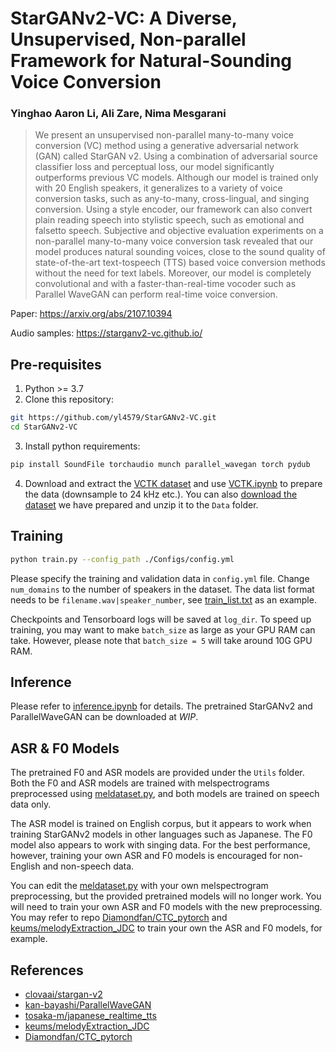 # StarGANv2-VC: A Diverse, Unsupervised, Non-parallel Framework for Natural-Sounding Voice Conversion

### Yinghao Aaron Li, Ali Zare, Nima Mesgarani

> We present an unsupervised non-parallel many-to-many voice conversion (VC) method using a generative adversarial network (GAN) called StarGAN v2. Using a combination of adversarial source classifier loss and perceptual loss, our model significantly outperforms previous VC models. Although our model is trained only with 20 English speakers, it generalizes to a variety of voice conversion tasks, such as any-to-many, cross-lingual, and singing conversion. Using a style encoder, our framework can also convert plain reading speech into stylistic speech, such as emotional and falsetto speech. Subjective and objective evaluation experiments on a non-parallel many-to-many voice conversion task revealed that our model produces natural sounding voices, close to the sound quality of state-of-the-art text-tospeech (TTS) based voice conversion methods without the need for text labels. Moreover, our model is completely convolutional and with a faster-than-real-time vocoder such as Parallel WaveGAN can perform real-time voice conversion.

Paper: https://arxiv.org/abs/2107.10394

Audio samples: https://starganv2-vc.github.io/

## Pre-requisites
1. Python >= 3.7
2. Clone this repository:
```bash
git https://github.com/yl4579/StarGANv2-VC.git
cd StarGANv2-VC
```
3. Install python requirements: 
```bash
pip install SoundFile torchaudio munch parallel_wavegan torch pydub
```
4. Download and extract the [VCTK dataset](https://datashare.ed.ac.uk/handle/10283/3443) 
and use [VCTK.ipynb](https://github.com/yl4579/StarGANv2-VC/blob/main/Data/VCTK.ipynb) to prepare the data (downsample to 24 kHz etc.). You can also [download the dataset](https://drive.google.com/file/d/1t7QQbu4YC_P1mv9puA_KgSomSFDsSzD6/view?usp=sharing) we have prepared and unzip it to the `Data` folder.  

## Training
```bash
python train.py --config_path ./Configs/config.yml
```
Please specify the training and validation data in `config.yml` file. Change `num_domains` to the number of speakers in the dataset. The data list format needs to be `filename.wav|speaker_number`, see [train_list.txt](https://github.com/yl4579/StarGANv2-VC/blob/main/Data/train_list.txt) as an example. 

Checkpoints and Tensorboard logs will be saved at `log_dir`. To speed up training, you may want to make `batch_size` as large as your GPU RAM can take. However, please note that `batch_size = 5` will take around 10G GPU RAM. 

## Inference

Please refer to [inference.ipynb](https://github.com/yl4579/StarGANv2-VC/blob/main/Demo/inference.ipynb) for details. The pretrained StarGANv2 and ParallelWaveGAN can be downloaded at *WIP*.

## ASR & F0 Models

The pretrained F0 and ASR models are provided under the `Utils` folder. Both the F0 and ASR models are trained with melspectrograms preprocessed using [meldataset.py](https://github.com/yl4579/StarGANv2-VC/blob/main/meldataset.py), and both models are trained on speech data only. 

The ASR model is trained on English corpus, but it appears to work when training StarGANv2 models in other languages such as Japanese. The F0 model also appears to work with singing data. For the best performance, however, training your own ASR and F0 models is encouraged for non-English and non-speech data. 

You can edit the [meldataset.py](https://github.com/yl4579/StarGANv2-VC/blob/main/meldataset.py) with your own melspectrogram preprocessing, but the provided pretrained models will no longer work. You will need to train your own ASR and F0 models with the new preprocessing. You may refer to repo [Diamondfan/CTC_pytorch](https://github.com/Diamondfan/CTC_pytorch) and [keums/melodyExtraction_JDC](https://github.com/keums/melodyExtraction_JDC) to train your own the ASR and F0 models, for example. 

## References
- [clovaai/stargan-v2](https://github.com/clovaai/stargan-v2)
- [kan-bayashi/ParallelWaveGAN](https://github.com/kan-bayashi/ParallelWaveGAN)
- [tosaka-m/japanese_realtime_tts](https://github.com/tosaka-m/japanese_realtime_tts)
- [keums/melodyExtraction_JDC](https://github.com/keums/melodyExtraction_JDC)
- [Diamondfan/CTC_pytorch](https://github.com/Diamondfan/CTC_pytorch)
